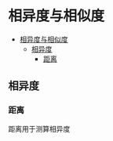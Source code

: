 # 相异度与相似度
<!-- TOC depthFrom:1 depthTo:6 withLinks:1 updateOnSave:1 orderedList:0 -->

- [相异度与相似度](#相异度与相似度)
	- [相异度](#相异度)
		- [距离](#距离)

<!-- /TOC -->

## 相异度

### 距离

距离用于测算相异度

![]()
